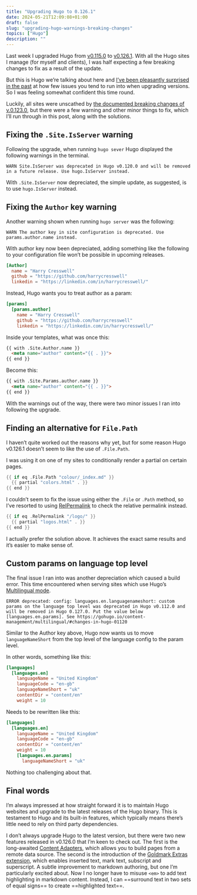 ```yaml
---
title: "Upgrading Hugo to 0.126.1"
date: 2024-05-21T12:09:08+01:00
draft: false
slug: "upgrading-hugo-warnings-breaking-changes"
topics: ["Hugo"]
description: ""
---
```


Last week I upgraded Hugo from [v0.115.0](https://github.com/gohugoio/hugo/releases/tag/v0.115.0) to [v0.126.1](https://github.com/gohugoio/hugo/releases/tag/v0.126.1). With all the Hugo sites I manage (for myself and clients), I was half expecting a few breaking changes to fix as a result of the update.

But this is Hugo we’re talking about here and [I’ve been pleasantly surprised in the past](https://harrycresswell.com/writing/breaking-changes-upgrading-hugo/) at how few issues you tend to run into when upgrading versions. So I was feeling somewhat confident this time round.

Luckily, all sites were unscathed by [the documented breaking changes of v.0.123.0](https://github.com/gohugoio/hugo/releases?page=3), but there were a few warning and other minor things to fix, which I’ll run through in this post, along with the solutions.


## Fixing the `.Site.IsServer` warning

Following the upgrade, when running `hugo sever`  Hugo displayed the following warnings in the terminal.

```
WARN Site.IsServer was deprecated in Hugo v0.120.0 and will be removed in a future release. Use hugo.IsServer instead.
```

With `.Site.IsServer` now depreciated, the simple update, as suggested, is to use `hugo.IsServer` instead.

## Fixing the `Author` key warning

Another warning shown when running `hugo server` was the following:

```
WARN The author key in site configuration is deprecated. Use params.author.name instead.
```

With author key now been depreciated, adding something like the following to your configuration file won’t be possible in upcoming releases.

```toml
[Author]
  name = "Harry Cresswell"
  github = "https://github.com/harrycresswell"
  linkedin = "https://linkedin.com/in/harrycresswell/"
```

Instead, Hugo wants you to treat author as a param:

```toml
[params]
  [params.author]
    name = "Harry Cresswell"
    github = "https://github.com/harrycresswell"
    linkedin = "https://linkedin.com/in/harrycresswell/"
```

Inside your templates, what was once this:

```html
{{ with .Site.Author.name }}
  <meta name="author" content="{{ . }}">
{{ end }}
```

Become this:

```html
{{ with .Site.Params.author.name }}
  <meta name="author" content="{{ . }}">
{{ end }}
```

With the warnings out of the way, there were two minor issues I ran into following the upgrade.

## Finding an alternative for `File.Path`

I haven’t quite worked out the reasons why yet, but for some reason Hugo v0.126.1 doesn’t seem to like the use of `.File.Path`. 

I was using it on one of my sites to conditionally render a partial on certain pages. 

```go
{{ if eq .File.Path "colour/_index.md" }}
  {{ partial "colors.html" . }}
{{ end }}
```

I couldn’t seem to fix the issue using either the `.File` or `.Path` method, so I’ve resorted to using [RelPermalink](https://gohugo.io/methods/resource/relpermalink/) to check the relative permalink instead.

```go
{{ if eq .RelPermalink "/logo/" }}
  {{ partial "logos.html" . }}
{{ end }}
```

I actually prefer the solution above. It achieves the exact same results and it’s easier to make sense of.

## Custom params on language top level

The final issue I ran into was another depreciation which caused a build error. This time encountered when serving sites which use Hugo’s [Multilingual mode](https://gohugo.io/content-management/multilingual/).

```
ERROR deprecated: config: languages.en.languagenameshort: custom params on the language top level was deprecated in Hugo v0.112.0 and will be removed in Hugo 0.127.0. Put the value below [languages.en.params]. See https://gohugo.io/content-management/multilingual/#changes-in-hugo-01120
```

Similar to the Author key above, Hugo now wants us to move `languageNameShort` from the top level of the language config to the param level. 

In other words, something like this:

```toml
[languages]
  [languages.en]
    languageName = "United Kingdom"
    languageCode = "en-gb"
    languageNameShort = "uk"
    contentDir = "content/en"
    weight = 10
```

Needs to be rewritten like this:

```toml
[languages]
  [languages.en]
    languageName = "United Kingdom"
    languageCode = "en-gb"
    contentDir = "content/en"
    weight = 10
    [languages.en.params]
      languageNameShort = "uk"
```

Nothing too challenging about that.

## Final words

I’m always impressed at how straight forward it is to maintain Hugo websites and upgrade to the latest releases of the Hugo binary. This is testament to Hugo and its built-in features, which typically means there’s little need to rely on third party dependencies.

I don’t always upgrade Hugo to the latest version, but there were two new features released in v0.126.0 that I’m keen to check out. The first is the long-awaited [Content Adapters](https://gohugo.io/content-management/content-adapters/), which allows you to build pages from a remote data source. The second is the introduction of the [Goldmark Extras extension](https://gohugo.io/getting-started/configuration-markup/#extras-extension), which enables inserted text, mark text, subscript and superscript. A subtle improvement to markdown authoring, but one I’m particularly excited about. Now I no longer have to misuse `<em>` to add text highlighting in markdown content. Instead, I can \==surround text in two sets of equal signs\== to create ==highlighted text==.



